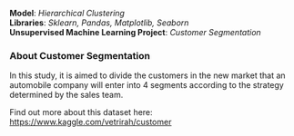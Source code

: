 **Model**: *Hierarchical Clustering*  
**Libraries**: *Sklearn, Pandas, Matplotlib, Seaborn*  
**Unsupervised Machine Learning Project**: *Customer Segmentation*  

### About Customer Segmentation 
In this study, it is aimed to divide the customers in the new market that an automobile company will enter into 4 segments according to the strategy determined by the sales team. 

Find out more about this dataset here: https://www.kaggle.com/vetrirah/customer 
